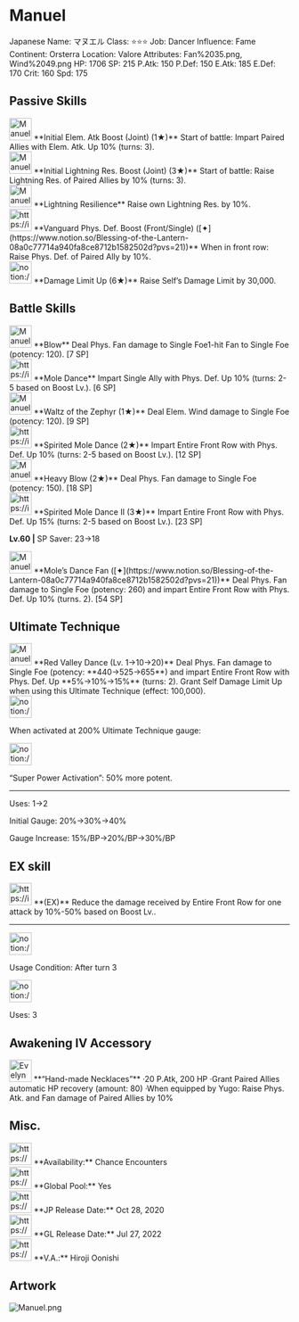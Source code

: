 # Manuel

Japanese Name: マヌエル
Class: ⭐️⭐️⭐️
Job: Dancer
Influence: Fame
Continent: Orsterra
Location: Valore
Attributes: Fan%2035.png, Wind%2049.png
HP: 1706
SP: 215
P.Atk: 150
P.Def: 150
E.Atk: 185
E.Def: 170
Crit: 160
Spd: 175

## Passive Skills

<aside>
<img src="Manuel%20ac0c38345cac428f9f2d89a2862391d4/Elem_atk_Boost.png" alt="Manuel%20ac0c38345cac428f9f2d89a2862391d4/Elem_atk_Boost.png" width="40px" /> **Initial Elem. Atk Boost (Joint) (1★)**
Start of battle: Impart Paired Allies with Elem. Atk. Up 10% (turns: 3).

</aside>

<aside>
<img src="Manuel%20ac0c38345cac428f9f2d89a2862391d4/Lightning_Resilience.png" alt="Manuel%20ac0c38345cac428f9f2d89a2862391d4/Lightning_Resilience.png" width="40px" /> **Initial Lightning Res. Boost (Joint) (3★)**
Start of battle: Raise Lightning Res. of Paired Allies by 10% (turns: 3).

</aside>

<aside>
<img src="Manuel%20ac0c38345cac428f9f2d89a2862391d4/Lightning_Resilience%201.png" alt="Manuel%20ac0c38345cac428f9f2d89a2862391d4/Lightning_Resilience%201.png" width="40px" /> **Lightning Resilience**
Raise own Lightning Res. by 10%.

</aside>

<aside>
<img src="https://img.game8.jp/6930250/9a52777b74e410e30490fb7d4badbf3d.png/show" alt="https://img.game8.jp/6930250/9a52777b74e410e30490fb7d4badbf3d.png/show" width="40px" /> **Vanguard Phys. Def. Boost (Front/Single) ([✦](https://www.notion.so/Blessing-of-the-Lantern-08a0c77714a940fa8ce8712b1582502d?pvs=21))**
When in front row: Raise Phys. Def. of Paired Ally by 10%.

</aside>

<aside>
<img src="notion://custom_emoji/2482af5e-3bb7-4af8-a110-df4150e44521/17debbc6-5396-80a6-933a-007af3a7f551" alt="notion://custom_emoji/2482af5e-3bb7-4af8-a110-df4150e44521/17debbc6-5396-80a6-933a-007af3a7f551" width="40px" /> **Damage Limit Up (6★)**
Raise Self’s Damage Limit by 30,000.

</aside>

## Battle Skills

<aside>
<img src="Manuel%20ac0c38345cac428f9f2d89a2862391d4/Fan.png" alt="Manuel%20ac0c38345cac428f9f2d89a2862391d4/Fan.png" width="40px" /> **Blow**
Deal Phys. Fan damage to Single Foe1-hit Fan to Single Foe (potency: 120). [7 SP]

</aside>

<aside>
<img src="https://img.game8.jp/6909195/fb1af3b553f4112d4403e0f7452fd2a2.png/show" alt="https://img.game8.jp/6909195/fb1af3b553f4112d4403e0f7452fd2a2.png/show" width="40px" /> **Mole Dance**
Impart Single Ally with Phys. Def. Up 10% (turns: 2-5 based on Boost Lv.). [6 SP]

</aside>

<aside>
<img src="Manuel%20ac0c38345cac428f9f2d89a2862391d4/Wind.png" alt="Manuel%20ac0c38345cac428f9f2d89a2862391d4/Wind.png" width="40px" /> **Waltz of the Zephyr (1★)**
Deal Elem. Wind damage to Single Foe (potency: 120). [9 SP]

</aside>

<aside>
<img src="https://img.game8.jp/6909195/fb1af3b553f4112d4403e0f7452fd2a2.png/show" alt="https://img.game8.jp/6909195/fb1af3b553f4112d4403e0f7452fd2a2.png/show" width="40px" /> **Spirited Mole Dance (2★)**
Impart Entire Front Row with Phys. Def. Up 10% (turns: 2-5 based on Boost Lv.). [12 SP]

</aside>

<aside>
<img src="Manuel%20ac0c38345cac428f9f2d89a2862391d4/Fan%201.png" alt="Manuel%20ac0c38345cac428f9f2d89a2862391d4/Fan%201.png" width="40px" /> **Heavy Blow (2★)**
Deal Phys. Fan damage to Single Foe (potency: 150). [18 SP]

</aside>

<aside>
<img src="https://img.game8.jp/6909195/fb1af3b553f4112d4403e0f7452fd2a2.png/show" alt="https://img.game8.jp/6909195/fb1af3b553f4112d4403e0f7452fd2a2.png/show" width="40px" /> **Spirited Mole Dance II (3★)**
Impart Entire Front Row with Phys. Def. Up 15% (turns: 2-5 based on Boost Lv.). [23 SP]

**Lv.60 |** SP Saver: 23→18

</aside>

<aside>
<img src="Manuel%20ac0c38345cac428f9f2d89a2862391d4/Fan.png" alt="Manuel%20ac0c38345cac428f9f2d89a2862391d4/Fan.png" width="40px" /> **Mole’s Dance Fan ([✦](https://www.notion.so/Blessing-of-the-Lantern-08a0c77714a940fa8ce8712b1582502d?pvs=21))**
Deal Phys. Fan damage to Single Foe (potency: 260) and impart Entire Front Row with Phys. Def. Up 10% (turns. 2). [54 SP]

</aside>

## Ultimate Technique

<aside>
<img src="Manuel%20ac0c38345cac428f9f2d89a2862391d4/Fan%202.png" alt="Manuel%20ac0c38345cac428f9f2d89a2862391d4/Fan%202.png" width="40px" /> **Red Valley Dance (Lv. 1→10→20)**
Deal Phys. Fan damage to Single Foe (potency: **440→525→655**) and impart Entire Front Row with Phys. Def. Up **5%→10%→15%** (turns: 2). Grant Self Damage Limit Up when using this Ultimate Technique (effect: 100,000).

<aside>
<img src="notion://custom_emoji/2482af5e-3bb7-4af8-a110-df4150e44521/137ebbc6-5396-80a2-a199-007a067e9993" alt="notion://custom_emoji/2482af5e-3bb7-4af8-a110-df4150e44521/137ebbc6-5396-80a2-a199-007a067e9993" width="40px" />

When activated at 200% Ultimate Technique gauge:

<aside>
<img src="notion://custom_emoji/2482af5e-3bb7-4af8-a110-df4150e44521/193ebbc6-5396-8035-8eea-007a52e85f9d" alt="notion://custom_emoji/2482af5e-3bb7-4af8-a110-df4150e44521/193ebbc6-5396-8035-8eea-007a52e85f9d" width="40px" />

“Super Power Activation”: 50% more potent.

</aside>

</aside>

---

Uses:
1→2

Initial Gauge:
20%→30%→40%

Gauge Increase:
15%/BP→20%/BP→30%/BP

</aside>

## EX skill

<aside>
<img src="https://img.game8.jp/7303144/5fed5fa01e0fcab91756da480b60ce7f.png/show" alt="https://img.game8.jp/7303144/5fed5fa01e0fcab91756da480b60ce7f.png/show" width="40px" /> **(EX)**
Reduce the damage received by Entire Front Row for one attack by 10%-50% based on Boost Lv..

---

<aside>
<img src="notion://custom_emoji/2482af5e-3bb7-4af8-a110-df4150e44521/137ebbc6-5396-802c-b9bc-007a54884b6f" alt="notion://custom_emoji/2482af5e-3bb7-4af8-a110-df4150e44521/137ebbc6-5396-802c-b9bc-007a54884b6f" width="40px" />

Usage Condition: After turn 3

</aside>

<aside>
<img src="notion://custom_emoji/2482af5e-3bb7-4af8-a110-df4150e44521/137ebbc6-5396-80ba-9f36-007a936447ac" alt="notion://custom_emoji/2482af5e-3bb7-4af8-a110-df4150e44521/137ebbc6-5396-80ba-9f36-007a936447ac" width="40px" />

Uses: 3

</aside>

</aside>

## Awakening IV Accessory

<aside>
<img src="Evelyn%203f6803c735294d4885f648b8d3b17a4e/Awakening_IV.png" alt="Evelyn%203f6803c735294d4885f648b8d3b17a4e/Awakening_IV.png" width="40px" /> **“Hand-made Necklaces”**
·20 P.Atk, 200 HP
·Grant Paired Allies automatic HP recovery (amount: 80)
·When equipped by Yugo: Raise Phys. Atk. and Fan damage of Paired Allies by 10%

</aside>

## Misc.

<aside>
<img src="https://www.notion.so/icons/gift_gray.svg" alt="https://www.notion.so/icons/gift_gray.svg" width="40px" /> **Availability:** Chance Encounters

</aside>

<aside>
<img src="https://www.notion.so/icons/globe_gray.svg" alt="https://www.notion.so/icons/globe_gray.svg" width="40px" /> **Global Pool:** Yes

</aside>

<aside>
<img src="https://www.notion.so/icons/calendar_red.svg" alt="https://www.notion.so/icons/calendar_red.svg" width="40px" /> **JP Release Date:**
Oct 28, 2020

</aside>

<aside>
<img src="https://www.notion.so/icons/calendar_blue.svg" alt="https://www.notion.so/icons/calendar_blue.svg" width="40px" /> **GL Release Date:**
Jul 27, 2022

</aside>

<aside>
<img src="https://www.notion.so/icons/microphone_gray.svg" alt="https://www.notion.so/icons/microphone_gray.svg" width="40px" /> **V.A.:** Hiroji Oonishi

</aside>

## Artwork

![Manuel.png](Manuel%20ac0c38345cac428f9f2d89a2862391d4/Manuel.png)